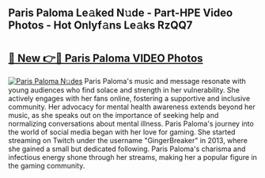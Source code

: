 ## Paris Paloma Le𝚊ked N𝚞de - Part-HPE Video Photos - Hot Onlyf𝚊ns Le𝚊ks RzQQ7

# <h2><a href="http://ab4821.deff.icu/?id=Paris+Paloma">🔗 New 👉🔴 Paris Paloma VIDEO Photos</a></h2>

[![Paris Paloma N𝚞des](https://i.imgur.com/rIISA9y.gif)](http://ab4821.deff.icu/?id=Paris+Paloma)
Paris Paloma's music and message resonate with young audiences who find solace and strength in her vulnerability. She actively engages with her fans online, fostering a supportive and inclusive community. Her advocacy for mental health awareness extends beyond her music, as she speaks out on the importance of seeking help and normalizing conversations about mental illness. Paris Paloma's journey into the world of social media began with her love for gaming. She started streaming on Twitch under the username "GingerBreaker" in 2013, where she gained a small but dedicated following. Paris Paloma's charisma and infectious energy shone through her streams, making her a popular figure in the gaming community.
